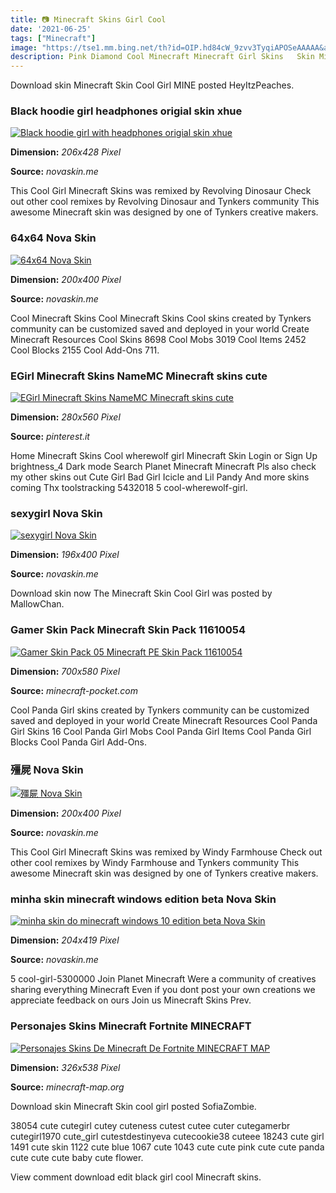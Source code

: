 ```yaml
---
title: 📷 Minecraft Skins Girl Cool
date: '2021-06-25'
tags: ["Minecraft"]
image: "https://tse1.mm.bing.net/th?id=OIP.hd84cW_9zvv3TyqiAPOSeAAAAA&amp;pid=15.1"
description: Pink Diamond Cool Minecraft Minecraft Girl Skins   Skin Minecraft Girl Png 393603 0 0 PNG Pewdiepie Bro Girl Skin   Minecraft Cool Teenager Skins 317453 0 0 
---
```




Download skin Minecraft Skin Cool Girl MINE posted HeyItzPeaches.



### Black hoodie girl headphones origial skin xhue 

[![Black hoodie girl with headphones origial skin  xhue ](https://lh3.googleusercontent.com/4tjFn781QWxa6ji4jW2BEE_fBuLadmLW2RtpqFKu_5mqYDcrpC5EsdDhi7Sf5rzJqkbz91e9pKr1ZSa4ImuKyw=s500)](https://lh3.googleusercontent.com/4tjFn781QWxa6ji4jW2BEE_fBuLadmLW2RtpqFKu_5mqYDcrpC5EsdDhi7Sf5rzJqkbz91e9pKr1ZSa4ImuKyw=s500)


**Dimension:** _206x428 Pixel_ 

**Source:** _novaskin.me_ 


This Cool Girl Minecraft Skins was remixed by Revolving Dinosaur Check out other cool remixes by Revolving Dinosaur and Tynkers community This awesome Minecraft skin was designed by one of Tynkers creative makers.


### 64x64 Nova Skin

[![64x64  Nova Skin](https://lh3.googleusercontent.com/MowC9tD5kapviqjrr8PjQ-oAiJbClYCBxwQgtK3qkBpfjz7jPOA4a55NveX5iCIDFUUAIbrg2cfucCg64VeU=s400)](https://lh3.googleusercontent.com/MowC9tD5kapviqjrr8PjQ-oAiJbClYCBxwQgtK3qkBpfjz7jPOA4a55NveX5iCIDFUUAIbrg2cfucCg64VeU=s400)


**Dimension:** _200x400 Pixel_ 

**Source:** _novaskin.me_ 


Cool Minecraft Skins Cool Minecraft Skins Cool skins created by Tynkers community can be customized saved and deployed in your world Create Minecraft Resources Cool Skins 8698 Cool Mobs 3019 Cool Items 2452 Cool Blocks 2155 Cool Add-Ons 711.


### EGirl Minecraft Skins NameMC Minecraft skins cute 

[![EGirl Minecraft Skins  NameMC  Minecraft skins cute ](https://i.pinimg.com/736x/76/ee/6e/76ee6e3829a5c54ea235809f287b0b1f.jpg)](https://i.pinimg.com/736x/76/ee/6e/76ee6e3829a5c54ea235809f287b0b1f.jpg)


**Dimension:** _280x560 Pixel_ 

**Source:** _pinterest.it_ 


Home Minecraft Skins Cool wherewolf girl Minecraft Skin Login or Sign Up brightness_4 Dark mode Search Planet Minecraft Minecraft Pls also check my other skins out Cute Girl Bad Girl Icicle and Lil Pandy And more skins coming Thx toolstracking 5432018 5 cool-wherewolf-girl.


### sexygirl Nova Skin

[![sexygirl  Nova Skin](https://lh3.googleusercontent.com/ea7H0d8HFBo68SrOnc6vpabEo4Hq8tB5VhW3oqWphUy-qvjwxm41ond0cEH17pa_TPL6_hev2myAq-PIZlTdf9A=s400)](https://lh3.googleusercontent.com/ea7H0d8HFBo68SrOnc6vpabEo4Hq8tB5VhW3oqWphUy-qvjwxm41ond0cEH17pa_TPL6_hev2myAq-PIZlTdf9A=s400)


**Dimension:** _196x400 Pixel_ 

**Source:** _novaskin.me_ 


Download skin now The Minecraft Skin Cool Girl was posted by MallowChan.


### Gamer Skin Pack Minecraft Skin Pack 11610054 

[![Gamer Skin Pack 05  Minecraft PE Skin Pack 11610054 ](https://minecraft-pocket.com/uploads/posts/2020-09/1599238961_gamer-skin-pack-05_5.png)](https://minecraft-pocket.com/uploads/posts/2020-09/1599238961_gamer-skin-pack-05_5.png)


**Dimension:** _700x580 Pixel_ 

**Source:** _minecraft-pocket.com_ 


Cool Panda Girl skins created by Tynkers community can be customized saved and deployed in your world Create Minecraft Resources Cool Panda Girl Skins 16 Cool Panda Girl Mobs Cool Panda Girl Items Cool Panda Girl Blocks Cool Panda Girl Add-Ons.


### 殭屍 Nova Skin

[![殭屍  Nova Skin](https://lh3.googleusercontent.com/5aCNFa5z0wQOprRtXcuTfo9N7bWT7aOHTmQ6fU3ki7i9pAD-ggM9WwKhj0bkN3FhY3CLlbPsK6P5_66X2hef=s400)](https://lh3.googleusercontent.com/5aCNFa5z0wQOprRtXcuTfo9N7bWT7aOHTmQ6fU3ki7i9pAD-ggM9WwKhj0bkN3FhY3CLlbPsK6P5_66X2hef=s400)


**Dimension:** _200x400 Pixel_ 

**Source:** _novaskin.me_ 


This Cool Girl Minecraft Skins was remixed by Windy Farmhouse Check out other cool remixes by Windy Farmhouse and Tynkers community This awesome Minecraft skin was designed by one of Tynkers creative makers.


### minha skin minecraft windows edition beta Nova Skin

[![minha skin do minecraft windows 10 edition beta  Nova Skin](https://lh3.googleusercontent.com/Wg93tgDEsDmwRUTJfWK8MT5l9Fmi9jJaUNg1zX9Uvdt7SJegubvhr6mo-QVyqfXMxJL2CN1ZYsD5m-ejQa_l)](https://lh3.googleusercontent.com/Wg93tgDEsDmwRUTJfWK8MT5l9Fmi9jJaUNg1zX9Uvdt7SJegubvhr6mo-QVyqfXMxJL2CN1ZYsD5m-ejQa_l)


**Dimension:** _204x419 Pixel_ 

**Source:** _novaskin.me_ 


5 cool-girl-5300000 Join Planet Minecraft Were a community of creatives sharing everything Minecraft Even if you dont post your own creations we appreciate feedback on ours Join us Minecraft Skins Prev.


### Personajes Skins Minecraft Fortnite MINECRAFT 

[![Personajes Skins De Minecraft De Fortnite  MINECRAFT MAP](https://i.pinimg.com/474x/f5/a8/bc/f5a8bcebc8613241a48032337090e290.jpg)](https://i.pinimg.com/474x/f5/a8/bc/f5a8bcebc8613241a48032337090e290.jpg)


**Dimension:** _326x538 Pixel_ 

**Source:** _minecraft-map.org_ 



Download skin Minecraft Skin cool girl posted SofiaZombie.


38054 cute cutegirl cutey cuteness cutest cutee cuter cutegamerbr cutegirl1970 cute_girl cutestdestinyeva cutecookie38 cuteee 18243 cute girl 1491 cute skin 1122 cute blue 1067 cute 1043 cute cute pink cute cute panda cute cute cute baby cute flower.


View comment download edit black girl cool Minecraft skins.




